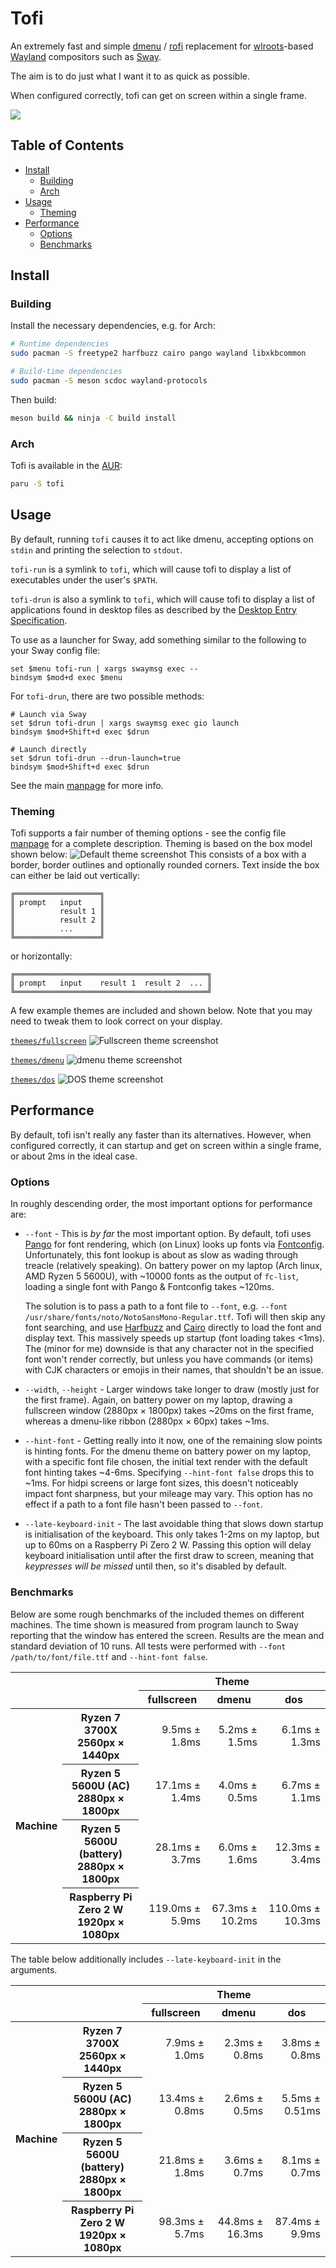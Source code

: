 # Tofi

An extremely fast and simple [dmenu](https://tools.suckless.org/dmenu/) /
[rofi](https://github.com/davatorium/rofi) replacement for
[wlroots](https://gitlab.freedesktop.org/wlroots/wlroots)-based
[Wayland](https://wayland.freedesktop.org/) compositors such as
[Sway](https://github.com/swaywm/sway/).

The aim is to do just what I want it to as quick as possible.

When configured correctly, tofi can get on screen within a single frame.

![](screenshot_fullscreen.png)

## Table of Contents
* [Install](#install)
  * [Building](#building)
  * [Arch](#arch)
* [Usage](#usage)
  * [Theming](#theming)
* [Performance](#performance)
  * [Options](#options)
  * [Benchmarks](#benchmarks)

## Install
### Building

Install the necessary dependencies, e.g. for Arch:
```sh
# Runtime dependencies
sudo pacman -S freetype2 harfbuzz cairo pango wayland libxkbcommon

# Build-time dependencies
sudo pacman -S meson scdoc wayland-protocols
```

Then build:
```sh
meson build && ninja -C build install
```

### Arch
Tofi is available in the [AUR](https://aur.archlinux.org/packages/tofi-git):
```sh
paru -S tofi
```

## Usage

By default, running `tofi` causes it to act like dmenu, accepting options on
`stdin` and printing the selection to `stdout`.

`tofi-run` is a symlink to `tofi`, which will cause tofi to display a list of
executables under the user's `$PATH`.

`tofi-drun` is also a symlink to `tofi`, which will cause tofi to display a
list of applications found in desktop files as described by the [Desktop Entry
Specification](https://specifications.freedesktop.org/desktop-entry-spec/desktop-entry-spec-latest.html).

To use as a launcher for Sway, add something similar to the following to your
Sway config file:
```
set $menu tofi-run | xargs swaymsg exec --
bindsym $mod+d exec $menu
```

For `tofi-drun`, there are two possible methods:
```
# Launch via Sway
set $drun tofi-drun | xargs swaymsg exec gio launch
bindsym $mod+Shift+d exec $drun

# Launch directly
set $drun tofi-drun --drun-launch=true
bindsym $mod+Shift+d exec $drun
```

See the main [manpage](doc/tofi.1.md) for more info.

### Theming

Tofi supports a fair number of theming options - see the config file
[manpage](doc/tofi.5.md) for a complete description. Theming is based on the
box model shown below:
![Default theme screenshot](screenshot_default.png)
This consists of a box with a border, border outlines and optionally rounded
corners. Text inside the box can either be laid out vertically:
```
╔═══════════════════╗
║ prompt   input    ║
║          result 1 ║
║          result 2 ║
║          ...      ║
╚═══════════════════╝
```
or horizontally:
```
╔═══════════════════════════════════════════╗
║ prompt   input    result 1  result 2  ... ║
╚═══════════════════════════════════════════╝
```

A few example themes are included and shown below. Note that you may need to
tweak them to look correct on your display.

[`themes/fullscreen`](themes/fullscreen)
![Fullscreen theme screenshot](screenshot_fullscreen.png)

[`themes/dmenu`](themes/dmenu)
![dmenu theme screenshot](screenshot_dmenu.png)

[`themes/dos`](themes/dos)
![DOS theme screenshot](screenshot_dos.png)

## Performance

By default, tofi isn't really any faster than its alternatives. However, when
configured correctly, it can startup and get on screen within a single frame,
or about 2ms in the ideal case.

### Options
In roughly descending order, the most important options for performance are:

* `--font` - This is *by far* the most important option. By default, tofi uses
  [Pango](https://pango.gnome.org/) for font rendering, which (on Linux) looks
  up fonts via
  [Fontconfig](https://www.freedesktop.org/wiki/Software/fontconfig/).
  Unfortunately, this font lookup is about as slow as wading through treacle
  (relatively speaking). On battery power on my laptop (Arch linux, AMD Ryzen 5
  5600U), with ~10000 fonts as the output of `fc-list`, loading a single font
  with Pango & Fontconfig takes ~120ms.

  The solution is to pass a path to a font file to `--font`, e.g. `--font
  /usr/share/fonts/noto/NotoSansMono-Regular.ttf`. Tofi will then skip any font
  searching, and use [Harfbuzz](https://harfbuzz.github.io/) and
  [Cairo](https://www.cairographics.org/) directly to load the font and display
  text. This massively speeds up startup (font loading takes <1ms). The (minor
  for me) downside is that any character not in the specified font won't render
  correctly, but unless you have commands (or items) with CJK characters or
  emojis in their names, that shouldn't be an issue.
  
* `--width`, `--height` - Larger windows take longer to draw (mostly just for
  the first frame). Again, on battery power on my laptop, drawing a fullscreen
  window (2880px × 1800px) takes ~20ms on the first frame, whereas a dmenu-like
  ribbon (2880px × 60px) takes ~1ms.

* `--hint-font` - Getting really into it now, one of the remaining slow points
  is hinting fonts. For the dmenu theme on battery power on my laptop, with a
  specific font file chosen, the initial text render with the default font
  hinting takes ~4-6ms. Specifying `--hint-font false` drops this to ~1ms. For
  hidpi screens or large font sizes, this doesn't noticeably impact font
  sharpness, but your mileage may vary. This option has no effect if a path to
  a font file hasn't been passed to `--font`.

* `--late-keyboard-init` - The last avoidable thing that slows down startup is
  initialisation of the keyboard. This only takes 1-2ms on my laptop, but up
  to 60ms on a Raspberry Pi Zero 2 W. Passing this option will delay keyboard
  initialisation until after the first draw to screen, meaning that *keypresses
  will be missed* until then, so it's disabled by default.

### Benchmarks

Below are some rough benchmarks of the included themes on different machines.
The time shown is measured from program launch to Sway reporting that the
window has entered the screen. Results are the mean and standard deviation of
10 runs. All tests were performed with `--font /path/to/font/file.ttf` and
`--hint-font false`.

<table>
  <thead>
    <tr>
      <th colspan=2 rowspan=2/>
      <th colspan=3> Theme </th>
    </tr>
    <tr>
      <th> fullscreen </th>
      <th> dmenu </th>
      <th> dos </th>
    </tr>
  </thead>
  <tbody>
    <tr>
      <th rowspan=4> Machine </th>
      <th> Ryzen 7 3700X <br> 2560px × 1440px </th>
      <td align=right> 9.5ms ± 1.8ms </td>
      <td align=right> 5.2ms ± 1.5ms </td>
      <td align=right> 6.1ms ± 1.3ms </td>    </tr>
    <tr>
      <th> Ryzen 5 5600U (AC) <br> 2880px × 1800px </th>
      <td align=right> 17.1ms ± 1.4ms </td>
      <td align=right> 4.0ms ± 0.5ms </td>
      <td align=right> 6.7ms ± 1.1ms </td>
    </tr>
    <tr>
      <th> Ryzen 5 5600U (battery) <br> 2880px × 1800px </th>
      <td align=right> 28.1ms ± 3.7ms </td>
      <td align=right> 6.0ms ± 1.6ms </td>
      <td align=right> 12.3ms ± 3.4ms </td>
    </tr>
    <tr>
      <th> Raspberry Pi Zero 2 W <br> 1920px × 1080px </th>
      <td align=right> 119.0ms ± 5.9ms </td>
      <td align=right> 67.3ms ± 10.2ms </td>
      <td align=right> 110.0ms ± 10.3ms </td>
    </tr>
  </tbody>
</table>

The table below additionally includes `--late-keyboard-init` in the arguments.

<table>
  <thead>
    <tr>
      <th colspan=2 rowspan=2/>
      <th colspan=3> Theme </th>
    </tr>
    <tr>
      <th> fullscreen </th>
      <th> dmenu </th>
      <th> dos </th>
    </tr>
  </thead>
  <tbody>
    <tr>
      <th rowspan=4> Machine </th>
      <th> Ryzen 7 3700X <br> 2560px × 1440px </th>
      <td align=right> 7.9ms ± 1.0ms </td>
      <td align=right> 2.3ms ± 0.8ms </td>
      <td align=right> 3.8ms ± 0.8ms </td>    </tr>
    <tr>
      <th> Ryzen 5 5600U (AC) <br> 2880px × 1800px </th>
      <td align=right> 13.4ms ± 0.8ms </td>
      <td align=right> 2.6ms ± 0.5ms </td>
      <td align=right> 5.5ms ± 0.51ms </td>
    </tr>
    <tr>
      <th> Ryzen 5 5600U (battery) <br> 2880px × 1800px </th>
      <td align=right> 21.8ms ± 1.8ms </td>
      <td align=right> 3.6ms ± 0.7ms </td>
      <td align=right> 8.1ms ± 0.7ms </td>
    </tr>
    <tr>
      <th> Raspberry Pi Zero 2 W <br> 1920px × 1080px </th>
      <td align=right> 98.3ms ± 5.7ms </td>
      <td align=right> 44.8ms ± 16.3ms </td>
      <td align=right> 87.4ms ± 9.9ms </td>
    </tr>
  </tbody>
</table>
